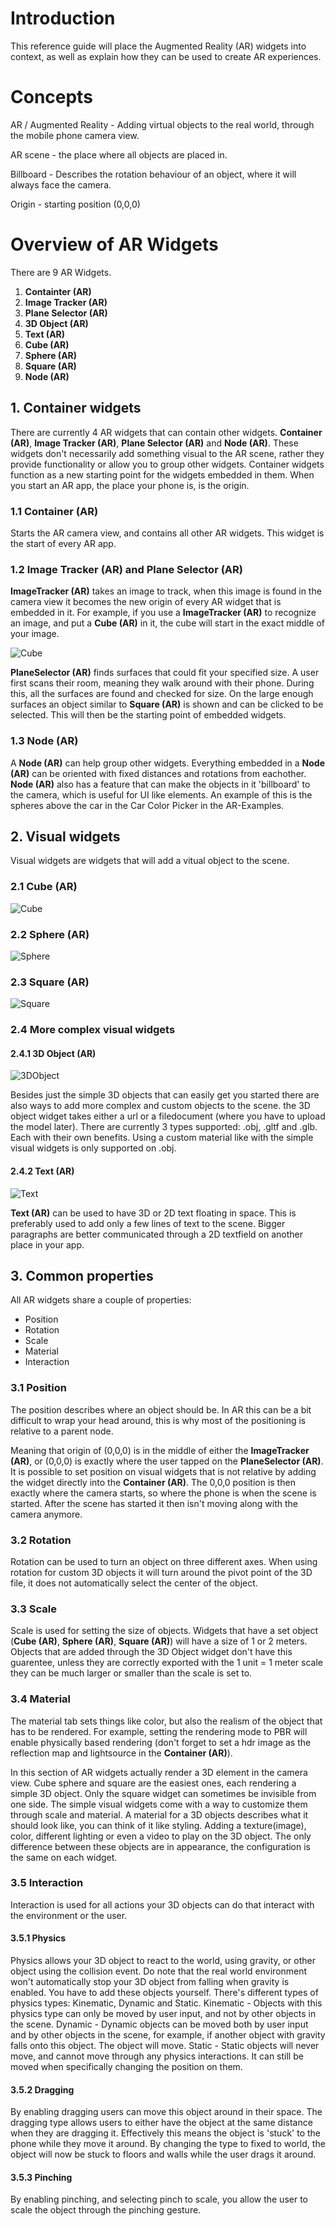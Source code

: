# Introduction

This reference guide will place the Augmented Reality (AR) widgets into context, as well as explain how they can be used
to create AR experiences.

# Concepts

AR / Augmented Reality - Adding virtual objects to the real world, through the mobile phone camera view.

AR scene - the place where all objects are placed in.

Billboard - Describes the rotation behaviour of an object, where it will always face the camera.

Origin - starting position (0,0,0)

# Overview of AR Widgets

There are 9 AR Widgets.

1.  **Containter (AR)**
1.  **Image Tracker (AR)**
1.  **Plane Selector (AR)**
1.  **3D Object (AR)**
1.  **Text (AR)**
1.  **Cube (AR)**
1.  **Sphere (AR)**
1.  **Square (AR)**
1.  **Node (AR)**

## 1. Container widgets

There are currently 4 AR widgets that can contain other widgets. **Container (AR)**, **Image Tracker (AR)**, **Plane
Selector (AR)** and **Node (AR)**. These widgets don't necessarily add something visual to the AR scene, rather they
provide functionality or allow you to group other widgets. Container widgets function as a new starting point for the
widgets embedded in them. When you start an AR app, the place your phone is, is the origin.

### 1.1 **Container (AR)**

Starts the AR camera view, and contains all other AR widgets. This widget is the start of every AR app.

### 1.2 **Image Tracker (AR)** and **Plane Selector (AR)**

**ImageTracker (AR)** takes an image to track, when this image is found in the camera view it becomes the new origin of
every AR widget that is embedded in it. For example, if you use a **ImageTracker (AR)** to recognize an image, and put a
**Cube (AR)** in it, the cube will start in the exact middle of your image.

![Cube](../howto/mobile/attachments/how-to-ar-simple-cube/scale-one.jpg)

**PlaneSelector (AR)** finds surfaces that could fit your specified size. A user first scans their room, meaning they
walk around with their phone. During this, all the surfaces are found and checked for size. On the large enough surfaces
an object similar to **Square (AR)** is shown and can be clicked to be selected. This will then be the starting point of
embedded widgets.

### 1.3 **Node (AR)**

A **Node (AR)** can help group other widgets. Everything embedded in a **Node (AR)** can be oriented with fixed
distances and rotations from eachother. **Node (AR)** also has a feature that can make the objects in it 'billboard' to
the camera, which is useful for UI like elements. An example of this is the spheres above the car in the Car Color
Picker in the AR-Examples.

## 2. Visual widgets

Visual widgets are widgets that will add a vitual object to the scene.

### 2.1 **Cube (AR)**

![Cube](attachments/ar-widgets/Cube.gif)

### 2.2 **Sphere (AR)**

![Sphere](attachments/ar-widgets/Sphere.gif)

### 2.3 **Square (AR)**

![Square](attachments/ar-widgets/Square.gif)

### 2.4 More complex visual widgets

#### 2.4.1 **3D Object (AR)**

![3DObject](attachments/ar-widgets/3DObject.gif)

Besides just the simple 3D objects that can easily get you started there are also ways to add more complex and custom
objects to the scene. the 3D object widget takes either a url or a filedocument (where you have to upload the model
later). There are currently 3 types supported: .obj, .gltf and .glb. Each with their own benefits. Using a custom
material like with the simple visual widgets is only supported on .obj.

#### 2.4.2 **Text (AR)**

![Text](attachments/ar-widgets/Text.gif)

**Text (AR)** can be used to have 3D or 2D text floating in space. This is preferably used to add only a few lines of
text to the scene. Bigger paragraphs are better communicated through a 2D textfield on another place in your app.

## 3. Common properties

All AR widgets share a couple of properties:

- Position
- Rotation
- Scale
- Material
- Interaction

### 3.1 Position

The position describes where an object should be. In AR this can be a bit difficult to wrap your head around, this is
why most of the positioning is relative to a parent node.

Meaning that origin of (0,0,0) is in the middle of either the **ImageTracker (AR)**, or (0,0,0) is exactly where the user tapped
on the **PlaneSelector (AR)**. It is possible to set position on visual widgets that is not relative by adding the widget
directly into the **Container (AR)**. The 0,0,0 position is then exactly where the camera starts, so where the phone is
when the scene is started. After the scene has started it then isn't moving along with the camera anymore.

### 3.2 Rotation

Rotation can be used to turn an object on three different axes. When using rotation for custom 3D objects it will turn
around the pivot point of the 3D file, it does not automatically select the center of the object.

### 3.3 Scale

Scale is used for setting the size of objects. Widgets that have a set object (**Cube (AR)**, **Sphere (AR)**, **Square
(AR)**) will have a size of 1 or 2 meters. Objects that are added through the 3D Object widget don't have this
guarentee, unless they are correctly exported with the 1 unit = 1 meter scale they can be much larger or smaller than
the scale is set to.

### 3.4 Material

The material tab sets things like color, but also the realism of the object that has to be rendered. For example,
setting the rendering mode to PBR will enable physically based rendering (don't forget to set a hdr image as the
reflection map and lightsource in the **Container (AR)**).

In this section of AR widgets actually render a 3D element in the camera view. Cube sphere and square are the easiest
ones, each rendering a simple 3D object. Only the square widget can sometimes be invisible from one side. The simple
visual widgets come with a way to customize them through scale and material. A material for a 3D objects describes what
it should look like, you can think of it like styling. Adding a texture(image), color, different lighting or even a
video to play on the 3D object. The only difference between these objects are in appearance, the configuration is the
same on each widget.

### 3.5 Interaction

Interaction is used for all actions your 3D objects can do that interact with the environment or the user.

#### 3.5.1 Physics

Physics allows your 3D object to react to the world, using gravity, or other object using the collision event. Do note
that the real world environment won't automatically stop your 3D object from falling when gravity is enabled. You have
to add these objects yourself. There's different types of physics types: Kinematic, Dynamic and Static. Kinematic -
Objects with this physics type can only be moved by user input, and not by other objects in the scene. Dynamic - Dynamic
objects can be moved both by user input and by other objects in the scene, for example, if another object with gravity
falls onto this object. The object will move. Static - Static objects will never move, and cannot move through any
physics interactions. It can still be moved when specifically changing the position on them.

#### 3.5.2 Dragging

By enabling dragging users can move this object around in their space. The dragging type allows users to either have the
object at the same distance when they are dragging it. Effectively this means the object is 'stuck' to the phone while
they move it around. By changing the type to fixed to world, the object will now be stuck to floors and walls while the
user drags it around.

#### 3.5.3 Pinching

By enabling pinching, and selecting pinch to scale, you allow the user to scale the object through the pinching gesture.
